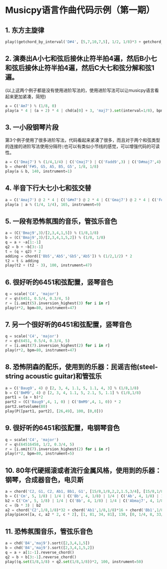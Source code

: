 # Musicpy语言作曲代码示例（第一期）

## 1. 东方主旋律
```python
play((getchord_by_interval('D#4', [5,7,10,7,5], 1/2, 1/8)*3 + getchord_by_interval('F4', [1,0,-4], 1/2, 1/8)) * 3, 150)
```

## 2. 演奏出A小七和弦后接休止符半拍4遍，然后B小七和弦后接休止符半拍4遍，然后C大七和弦分解和弦1遍。
(以上这两个例子都是没有使用进阶写法的，使用进阶写法可以让musicpy语言看起来更加紧凑，简短)
```python
a = C('Am7') % (1/8, 0)
play(a * 4 | (a + 2) * 4 | chd(a[0] + 3, 'maj7').set(interval=1/8), bpm=80)
```

## 3. 一小段钢琴片段
第3个例子使用了很多进阶写法，代码看起来紧凑了很多，而且对于两个和弦类型的连接的进阶写法使用分隔符`|`也可以有类似小节线的感觉，可以增强代码的可读性。
```python
a = C('Dmaj7') % (1/4,1/4) | C('Cmaj7') | C('Fadd9',3) | C('D#maj7',4) | (C('Dmaj7',3)/-2) % (5/4,)
b = chord('F#5, G5, A5, B5, G5', 1/8, 1/8)   
play(a & b, 140, instrument=1)
```

## 4. 半音下行大七小七和弦交替
```python
a = C('Amaj7') @ 2 * 4 | C('G#m7') @ 2 * 4 | C('Gmaj7') @ 2 * 4 | C('F#m7') @ 2 * 4    
play(a | a % (1/4, 1/4), 165, instrument=9)
```

## 5. 一段有恐怖氛围的音乐，管弦乐音色
```python
a = (C('Bmaj9',3)/[2,3,4,1,5]) % (1/8,1/8)
b = (C('Bmaj9',3)/[2,3,4,1,5,2]) % (1/8, 1/8)
q = a + ~a[1:-1]
q2 = b + ~b[3:-1]
t = (q + q2) * 2
adding = chord(['Bb5','Ab5','Gb5','Ab5']) % (1/2,1/2) * 2
t2 = t & adding
play(t2 + (t2 - 3), 100, instrument=47)
```

## 6. 很好听的6451和弦配置，竖琴音色
```python
q = scale('C4', 'major')
r = q%(6451, 0.5/4, 0.3/4, 5)
r = [i.omit(5).inversion_highest(3) for i in r]
play(r*2, bpm=80, instrument=47)
```

## 7. 另一个很好听的6451和弦配置，竖琴音色
```python
q = scale('C4', 'major')
r = q%(6451, 0.5/4, 0.3/4, 5)
r = [i.omit(7).inversion_highest(2) for i in r]
play(r*2, bpm=80, instrument=47)
```

## 8. 恐怖阴森的配乐，使用到的乐器：民谣吉他(steel-string acoustic guitar)和管弦乐
```python
a = C('Baug9', 4) @ [2, 3, 4, 1.1, 5, 1.1, 4, 3] % (1/8,1/8)
b = C('BmM9', 4) @ [2, 3, 4, 1.1, 5, 2.1, 5, 1.1] % (1/8,1/8)
part1 = (a + b)*2
part2 = (C('Baug9',4, 1, 0) | C('BmM9',4, 1, 0)) * 2
part2.setvolume(80)
play(P([part1, part2], [26,49], 100, [0,0]))
```

## 9. 很好听的6451和弦配置，电钢琴音色
```python
q = scale('C4', 'major')
r = q%(64516458, 1/2, 0.3/4, 5)
r = [i.omit(7).inversion_highest(2) for i in r]
play(r*2, bpm=80, instrument=5)
```

## 10. 80年代硬摇滚或者流行金属风格，使用到的乐器：钢琴，合成器音色，电贝斯
```python
a = chord('C2, G1, C2, Ab1, Bb1, G1', [15/8,1/8,2,2,1.5,3/4], [15/8,1/8,2,2,1.5,3/4])
b = C('Cm', 5, 1/8) | 1/4 | C('Bb', 4, 1/8) | 1/4 | C('Ab', 4, 1/8) | 1/4 | C('Bb', 4, 1/2) | 3/8
b2 = C('Cm', 5, 1/8) | 1/4 | C('Bb', 4, 1/8) | 1/4 | C('Abmaj7', 4, 1/8) | 1/4 | C('Gsus', 4, 3/4) | 1/8
c = (b * 3) | b2
a2 = chord('C2',1/8,1/8)*32 + chord('Ab1',1/8,1/8)*16 + chord('Bb1',1/8,1/8)*12 + chord('G1',1/8,1/8)*4
play(piece([a, c, a2 * 2, c * 2], [1, 81, 34, 81], 130, [0, 1/4, 8, 33/4]))
```

## 11. 恐怖氛围音乐，管弦乐音色
```python
a = chd('B4','maj9').sort([2,3,4,1,5])
b = chd('B4','maj9').sort([2,3,4,1,5,2])
q = a + a[1:-1].reverse_chord()
q2 = b + b[3:-1].reverse_chord()
play((q.set(1/8,1/8) + q2.set(1/8,1/8))*2, 100, instrument=50)
```
